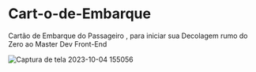 # Cart-o-de-Embarque
Cartão de Embarque do Passageiro , para iniciar sua Decolagem rumo do Zero ao Master Dev Front-End

![Captura de tela 2023-10-04 155056](https://github.com/DevTechMastersr/Cart-o-de-Embarque/assets/145814759/efe8fba4-986c-45f6-9eff-5273f26f3c89)
